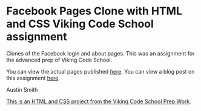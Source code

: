 Facebook Pages Clone with HTML and CSS
Viking Code School assignment
===================

Clones of the Facebook login and about pages. This was an assignment for the advanced prep of Viking Code School.

You can view the actual pages published <a href="http://fb-clone-aws.surge.sh/" target="_blank">here</a>.
You can view a blog post on this assignment <a href="https://austinwsmith.wordpress.com/2017/05/10/facebook-clones/" target="_blank">here</a>.

Austin Smith

[This is an HTML and CSS project from the Viking Code School Prep Work](http://www.vikingcodeschool.com/web-markup-and-coding/let-s-build-facebook).
